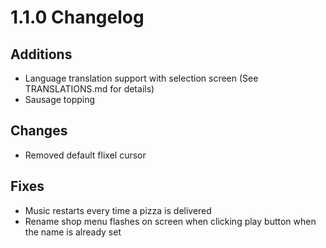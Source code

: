 # 1.1.0 Changelog

## Additions

- Language translation support with selection screen (See TRANSLATIONS.md for details)
- Sausage topping

## Changes

- Removed default flixel cursor

## Fixes

- Music restarts every time a pizza is delivered
- Rename shop menu flashes on screen when clicking play button when the name is already set
